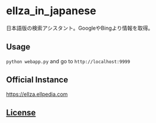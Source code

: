 # ellza_in_japanese
日本語版の検索アシスタント。GoogleやBingより情報を取得。

## Usage
`python webapp.py` and go to `http://localhost:9999`

## Official Instance
<https://ellza.ellpedia.com>

## [License](/LICENSE)
